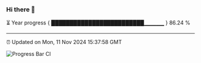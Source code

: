 ### Hi there 👋

⏳ Year progress { █████████████████████████▁▁▁▁▁ } 86.24 %

---

⏰ Updated on Mon, 11 Nov 2024 15:37:58 GMT

![Progress Bar CI](https://github.com/IshwaranRudhara/GIT-ACTION/workflows/Progress%20Bar%20CI/badge.svg)
